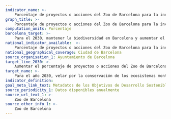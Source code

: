 ```yaml
---
indicator_name: >-
    Porcentaje de proyectos o acciones del Zoo de Barcelona para la investigación y la conservación dedicados a especies de fauna autóctona (incluyendo proyectos mixtos)
graph_title: >-
    Porcentaje de proyectos o acciones del Zoo de Barcelona para la investigación y la conservación dedicados a especies de fauna autóctona (incluyendo proyectos mixtos)
computation_units: Porcentaje
barcelona_target: >-
    Para el 2030, mantener la biodiversidad en Barcelona y aumentar el esfuerzo en la lucha por la preservación de la biodiversidad del planeta
national_indicator_available:  >-
    Porcentaje de proyectos o acciones del Zoo de Barcelona para la investigación y la conservación dedicados a especies de fauna autóctona (incluyendo proyectos mixtos)
national_geographical_coverage: Ciudad de Barcelona
source_organisation_1: Ayuntamiento de Barcelona
target_line_2030: >-
    Aumentar el porcentaje de proyectos o acciones del Zoo de Barcelona para la investigación y la conservación dedicados a especies de fauna autóctona. Valor hito 2030: Por determinar
target_name: >-
    Para el año 2030, velar por la conservación de los ecosistemas montañosos, incluyendo su biodiversidad, con el fin de mejorar su capacidad de proporcionar beneficios esenciales para el desarrollo sostenible
indicator_definition:
goal_meta_link_text: Metadatos de los Objetivos de Desarrollo Sostenible de las Naciones Unidas (pdf 894kB)
source_periodicity_1: Datos disponibles anualmente
source_url_text_1: >-
    Zoo de Barcelona
source_other_info_1: >-
    Zoo de Barcelona
---
```


